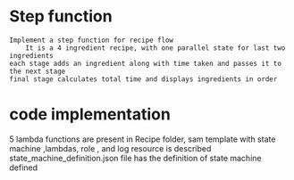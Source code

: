 # Step function 

	Implement a step function for recipe flow
		It is a 4 ingredient recipe, with one parallel state for last two ingredients
    each stage adds an ingredient along with time taken and passes it to the next stage
    final stage calculates total time and displays ingredients in order
	

# code implementation
 5 lambda functions are present in Recipe folder,
 sam template with state machine ,lambdas, role , and log resource is described
 state_machine_definition.json file has the definition of state machine defined
	
